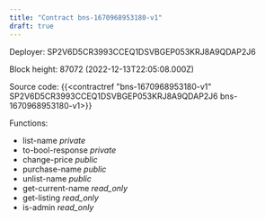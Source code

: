 ```yaml
---
title: "Contract bns-1670968953180-v1"
draft: true
---
```

Deployer: SP2V6D5CR3993CCEQ1DSVBGEP053KRJ8A9QDAP2J6


 



Block height: 87072 (2022-12-13T22:05:08.000Z)

Source code: {{<contractref "bns-1670968953180-v1" SP2V6D5CR3993CCEQ1DSVBGEP053KRJ8A9QDAP2J6 bns-1670968953180-v1>}}

Functions:

* list-name _private_
* to-bool-response _private_
* change-price _public_
* purchase-name _public_
* unlist-name _public_
* get-current-name _read_only_
* get-listing _read_only_
* is-admin _read_only_
